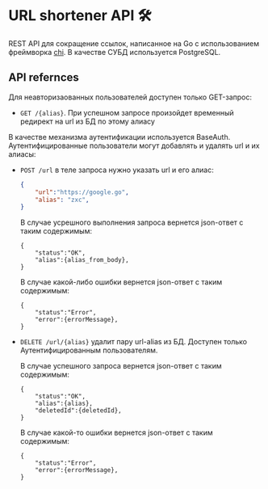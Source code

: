 # URL shortener API 🛠
REST API для сокращение ссылок, написанное на Go с использованием фреймворка [chi](https://github.com/go-chi/chi). В качестве СУБД используется PostgreSQL.

## API refernces

Для неавторизаованных пользователей доступен только GET-запрос:

- `GET /{alias}`. При успешном запросе произойдет временный редирект на url из БД по этому алиасу

В качестве механизма аутентификации используется BaseAuth.
Аутентифицированные пользователи могут добавлять и удалять url и их алиасы:

- `POST /url` в теле запроса нужно указать url и его алиас:

    ```json
    {
        "url":"https://google.go",
        "alias": "zxc",
    }
    ```
    В случае усрешного выполнения запроса вернется json-ответ с таким содержимым:

    ```
    {
        "status":"OK",
        "alias":{alias_from_body},
    }
    ```
    В случае какой-либо ошибки вернется json-ответ с таким содержимым:
    ```
    {
        "status":"Error",
        "error":{errorMessage},
    }
    ```

- `DELETE /url/{alias}` удалит пару url-alias из БД. Доступен только Аутентифицированным пользователям.

    В случае успешного запроса вернется json-ответ с таким содержимым:
    ```
    {
        "status":"OK",
        "alias":{alias},
        "deletedId":{deletedId},
    }
    ```

    В случае какой-то ошибки вернется json-ответ с таким содержимым:
    ```
    {
        "status":"Error",
        "error":{errorMessage},
    }
    ```